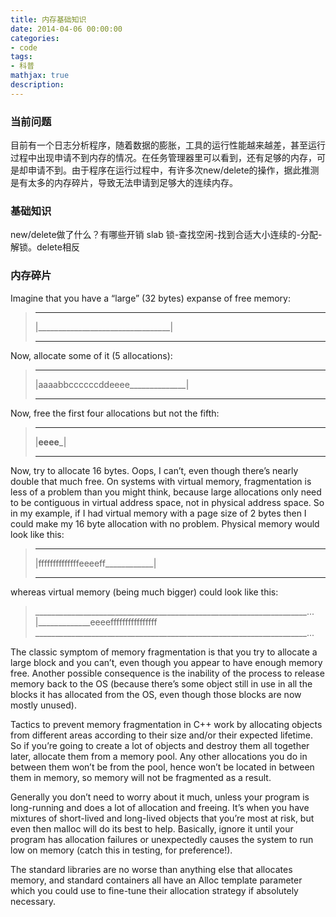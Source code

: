 ```yaml
---
title: 内存基础知识
date: 2014-04-06 00:00:00
categories:
- code
tags: 
- 科普
mathjax: true
description: 
---
```


### 当前问题
目前有一个日志分析程序，随着数据的膨胀，工具的运行性能越来越差，甚至运行过程中出现申请不到内存的情况。在任务管理器里可以看到，还有足够的内存，可是却申请不到。由于程序在运行过程中，有许多次new/delete的操作，据此推测是有太多的内存碎片，导致无法申请到足够大的连续内存。 

### 基础知识
new/delete做了什么？有哪些开销
slab
锁-查找空闲-找到合适大小连续的-分配-解锁。delete相反

<!--more-->

### 内存碎片
Imagine that you have a “large” (32 bytes) expanse of free memory:
> __________________________________
> |_________________________________|
> __________________________________
Now, allocate some of it (5 allocations):
> __________________________________
> |aaaabbccccccddeeee______________|
> __________________________________
Now, free the first four allocations but not the fifth:
> __________________________________
> |______________eeee_______________|
> __________________________________
Now, try to allocate 16 bytes. Oops, I can’t, even though there’s nearly double that much free.
On systems with virtual memory, fragmentation is less of a problem than you might think, because large allocations only need to be contiguous in virtual address space, not in physical address space. So in my example, if I had virtual memory with a page size of 2 bytes then I could make my 16 byte allocation with no problem. Physical memory would look like this:
> __________________________________
> |ffffffffffffffeeeeff____________|
> __________________________________
whereas virtual memory (being much bigger) could look like this:
> ____________________________________________________________________...
> |_____________eeeeffffffffffffffff                   
> ____________________________________________________________________...

The classic symptom of memory fragmentation is that you try to allocate a large block and you can’t, even though you appear to have enough memory free. Another possible consequence is the inability of the process to release memory back to the OS (because there’s some object still in use in all the blocks it has allocated from the OS, even though those blocks are now mostly unused).

Tactics to prevent memory fragmentation in C++ work by allocating objects from different areas according to their size and/or their expected lifetime. So if you’re going to create a lot of objects and destroy them all together later, allocate them from a memory pool. Any other allocations you do in between them won’t be from the pool, hence won’t be located in between them in memory, so memory will not be fragmented as a result.

Generally you don’t need to worry about it much, unless your program is long-running and does a lot of allocation and freeing. It’s when you have mixtures of short-lived and long-lived objects that you’re most at risk, but even then malloc will do its best to help. Basically, ignore it until your program has allocation failures or unexpectedly causes the system to run low on memory (catch this in testing, for preference!).

The standard libraries are no worse than anything else that allocates memory, and standard containers all have an Alloc template parameter which you could use to fine-tune their allocation strategy if absolutely necessary.
